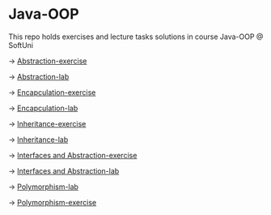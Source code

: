 # Java-OOP
This repo holds exercises and lecture tasks solutions in course Java-OOP @ SoftUni 

-> [Abstraction-exercise](exercise01_abstraction)

-> [Abstraction-lab](lab01_abstraction)

-> [Encapculation-exercise](exercise02_encapulation)

-> [Encapculation-lab](lab02_encapsulation)

-> [Inheritance-exercise](exercise03_inheritance)

-> [Inheritance-lab](lab03_inheritance)

-> [Interfaces and Abstraction-exercise](exercise04_interfacesAndAbstraction)

-> [Interfaces and Abstraction-lab](lab04_interfacesAndAbstrsction)

-> [Polymorphism-lab](lab05_polymorphism)

-> [Polymorphism-exercise](exercise05_polymorphism)